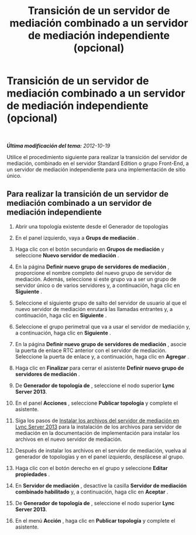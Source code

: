 ﻿---
title: Transición de un servidor de mediación combinado a un servidor de mediación independiente (opcional)
TOCTitle: Transición de un servidor de mediación combinado a un servidor de mediación independiente (opcional)
ms:assetid: 7c3c2fb4-4ff2-47b1-aab3-0aa91472eadb
ms:mtpsurl: https://technet.microsoft.com/es-es/library/JJ205026(v=OCS.15)
ms:contentKeyID: 48275784
ms.date: 01/07/2017
mtps_version: v=OCS.15
ms.translationtype: HT
---

# Transición de un servidor de mediación combinado a un servidor de mediación independiente (opcional)

 

_**Última modificación del tema:** 2012-10-19_

Utilice el procedimiento siguiente para realizar la transición del servidor de mediación, combinado en el servidor Standard Edition o grupo Front-End, a un servidor de mediación independiente para una implementación de sitio único.

## Para realizar la transición de un servidor de mediación combinado a un servidor de mediación independiente

1.  Abrir una topología existente desde el Generador de topologías

2.  En el panel izquierdo, vaya a **Grups de mediación** .

3.  Haga clic con el botón secundario en **Grupos de mediación** y seleccione **Nuevo servidor de mediación** .

4.  En la página **Definir nuevo grupo de servidores de mediación** , proporcione el nombre completo del nuevo grupo de servidor de mediación. Además, seleccione si este grupo va a ser un grupo de servidor único o de varios servidores y, a continuación, haga clic en **Siguiente** .

5.  Seleccione el siguiente grupo de salto del servidor de usuario al que el nuevo servidor de mediación enrutará las llamadas entrantes y, a continuación, haga clic en **Siguiente** .

6.  Seleccione el grupo perimetral que va a usar el servidor de mediación y, a continuación, haga clic en **Siguiente** .

7.  En la página **Definir nuevo grupo de servidores de mediación** , asocie la puerta de enlace RTC anterior con el servidor de mediación. Seleccione la puerta de enlace y, a continuación, haga clic en **Agregar** .

8.  Haga clic en **Finalizar** para cerrar el asistente **Definir nuevo grupo de servidores de mediación** .

9.  De **Generador de topología de** , seleccione el nodo superior **Lync Server 2013**.

10. En el panel **Acciones** , seleccione **Publicar topología** y complete el asistente.

11. Siga los pasos de [Instalar los archivos del servidor de mediación en Lync Server 2013](lync-server-2013-install-the-files-for-mediation-server.md) para la instalación de los archivos para servidor de mediación en la documentación de implementación para instalar los archivos en el nuevo servidor de mediación.

12. Después de instalar los archivos en el servidor de mediación, vuelva al generador de topologías y en el panel izquierdo, desplácese al grupo.

13. Haga clic con el botón derecho en el grupo y seleccione **Editar propiedades** .

14. En **Servidor de mediación** , desactive la casilla **Servidor de mediación combinado habilitado** y, a continuación, haga clic en **Aceptar** .

15. De **Generador de topología de** , seleccione el nodo superior **Lync Server 2013**.

16. En el menú **Acción** , haga clic en **Publicar topología** y complete el asistente.

